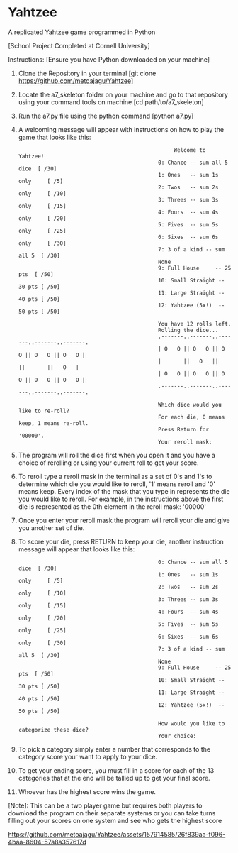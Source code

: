 # Yahtzee
A replicated Yahtzee game programmed in Python

[School Project Completed at Cornell University]

Instructions:
[Ensure you have Python downloaded on your machine]
1.  Clone the Repository in your terminal [git clone https://github.com/metoajagu/Yahtzee]
2.  Locate the a7_skeleton folder on your machine and go to that repository using your command tools on machine [cd path/to/a7_skeleton]
3.  Run the a7.py file using the python command [python a7.py]
4.  A welcoming message will appear with instructions on how to play the game that looks like this:

                                                         Welcome to Yahtzee!
                                                    0: Chance -- sum all 5 dice  [ /30]
                                                    1: Ones   -- sum 1s only     [ /5]
                                                    2: Twos   -- sum 2s only     [ /10]
                                                    3: Threes -- sum 3s only     [ /15]
                                                    4: Fours  -- sum 4s only     [ /20]
                                                    5: Fives  -- sum 5s only     [ /25]
                                                    6: Sixes  -- sum 6s only     [ /30]
                                                    7: 3 of a kind -- sum all 5  [ /30]
                                                    None
                                                    9: Full House     -- 25 pts  [ /50]
                                                    10: Small Straight -- 30 pts [ /50]
                                                    11: Large Straight -- 40 pts [ /50]
                                                    12: Yahtzee (5x!)  -- 50 pts [ /50]
                                                    
                                                    You have 12 rolls left.
                                                    Rolling the dice...
                                                    .-------..-------..-------..-------..-------.
                                                    | O   O || O   O || O   O || O   O || O   O |
                                                    |       ||   O   ||       ||       ||   O   |
                                                    | O   O || O   O || O   O || O   O || O   O |
                                                    .-------..-------..-------..-------..-------.

                                                    Which dice would you like to re-roll?
                                                    For each die, 0 means keep, 1 means re-roll.
                                                    Press Return for '00000'.
                                                    Your reroll mask: 
5.  The program will roll the dice first when you open it and you have a choice of rerolling or using your current roll to get your score.
6.  To reroll type a reroll mask in the terminal as a set of 0's and 1's to determine which die you would like to reroll, '1' means reroll and '0' means keep.
    Every index of the mask that you type in represents the die you would like to reroll. For example, in the instructions above the first die is represented as the 
    0th element in the reroll mask: '00000' 
7.  Once you enter your reroll mask the program will reroll your die and give you another set of die.
8.  To score your die, press RETURN to keep your die, another instruction message will appear that looks like this:
                                                    
                                                    0: Chance -- sum all 5 dice  [ /30]
                                                    1: Ones   -- sum 1s only     [ /5]
                                                    2: Twos   -- sum 2s only     [ /10]
                                                    3: Threes -- sum 3s only     [ /15]
                                                    4: Fours  -- sum 4s only     [ /20]
                                                    5: Fives  -- sum 5s only     [ /25]
                                                    6: Sixes  -- sum 6s only     [ /30]
                                                    7: 3 of a kind -- sum all 5  [ /30]
                                                    None
                                                    9: Full House     -- 25 pts  [ /50]
                                                    10: Small Straight -- 30 pts [ /50]
                                                    11: Large Straight -- 40 pts [ /50]
                                                    12: Yahtzee (5x!)  -- 50 pts [ /50]
                                                    
                                                    How would you like to categorize these dice?
                                                    Your choice: 
9.   To pick a category simply enter a number that corresponds to the category score your want to apply to your dice. 
10.  To get your ending score, you must fill in a score for each of the 13 categories that at the end will be tallied up to get your final score.
11.  Whoever has the highest score wins the game. 

[Note]: This can be a two player game but requires both players to download the program on their separate systems or you can take turns filling out your scores on one system
        and see who gets the highest score




https://github.com/metoajagu/Yahtzee/assets/157914585/26f839aa-f096-4baa-8604-57a8a357617d


